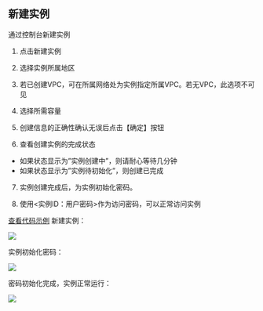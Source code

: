 ## 新建实例
通过控制台新建实例

1) 点击新建实例
 
2) 选择实例所属地区
  
3) 若已创建VPC，可在所属网络处为实例指定所属VPC。若无VPC，此选项不可见
  
4) 选择所需容量
 
5) 创建信息的正确性确认无误后点击【确定】按钮
  
6) 查看创建实例的完成状态
- 如果状态显示为”实例创建中”，则请耐心等待几分钟
- 如果状态显示为”实例待初始化”，则创建已完成

7) 实例创建完成后，为实例初始化密码。

8) 使用<实例ID：用户密码>作为访问密码，可以正常访问实例
 
  [查看代码示例](http://tcecqpoc.fsphere.cn/wiki/%E4%BB%A3%E7%A0%81%E7%A4%BA%E4%BE%8B)
新建实例：
	
![](http://imgcache.tcecqpoc.fsphere.cn/image/qzonestyle.gtimg.cn/qzone/vas/opensns/res/img/Resis-1.png)

实例初始化密码：
	
![](http://imgcache.tcecqpoc.fsphere.cn/image/mccdn.qcloud.com/img569de0e096f15.png)

密码初始化完成，实例正常运行：
	
![](http://imgcache.tcecqpoc.fsphere.cn/image/mccdn.qcloud.com/img569de0f790f16.png)